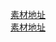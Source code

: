 [素材地址](https://assetstore.unity.com/packages/2d/gui/card-shirts-lite-165698)  
[素材地址](https://assetstore.unity.com/packages/2d/gui/2d-modular-cards-kit-demo-227623)
